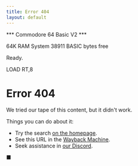 ```yaml
---
title: Error 404
layout: default
---
```


<div class="e404">
	<div>
		<p class="cmctr">*** Commodore 64 Basic V2 ***</p>
		<p class="cmctr">64K RAM System 38911 BASIC bytes free</p>
		<p>Ready.</p>
		<p>LOAD RT,8</p>
		<h1>Error 404</h1>
		<p>We tried our tape of this content, but it didn't work.</p>
		<p>Things you can do about it:</p>
		<ul>
			<li>Try the search <a href="https://revive.today">on the homepage</a>.</li>
			<li>See this URL in the <a href="https://web.archive.org/web/*/https://revive.today/sdflkdsfkldsf">Wayback Machine</a>.</li>
			<li>Seek assistance in <a href="https://revive.today/discord">our Discord</a>.</li>
		</ul>
		<p class="flashtilde">■</p>
	</div>
</div>
